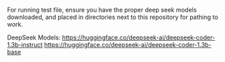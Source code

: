 For running test file, ensure you have the proper deep seek models downloaded, and placed in directories next to this repository for pathing to work.

DeepSeek Models:
https://huggingface.co/deepseek-ai/deepseek-coder-1.3b-instruct
https://huggingface.co/deepseek-ai/deepseek-coder-1.3b-base

